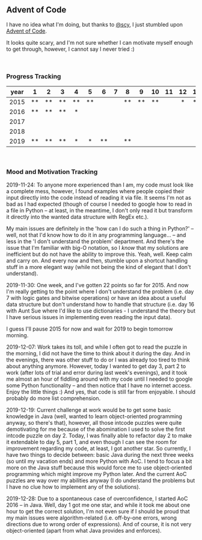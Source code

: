 ## Advent of Code
I have no idea what I'm doing, but thanks to [@scy](https://github.com/scy/advent-of-code), I just stumbled upon [Advent of Code](https://adventofcode.com/). 

It looks quite scary, and I'm not sure whether I can motivate myself enough to get through, however, I cannot say I never tried :)

 

### Progress Tracking

| year |  1 |  2 |  3 |  4 |  5 |  6 |  7 |  8 |  9 | 10 | 11 | 12 | 13 | 14 | 15 | 16 | 17 | 18 | 19 | 20 | 21 | 22 | 23 | 24 | 25 |
|:----:|:--:|:--:|:--:|:--:|:--:|:--:|:--:|:--:|:--:|:--:|:--:|:--:|:--:|:--:|:--:|:--:|:--:|:--:|:--:|:--:|:--:|:--:|:--:|:--:|:--:|
| 2015 | ** | ** | ** | ** | ** |    |    | ** | ** | ** |    | *  | ** | ** |    | *  |    |    |    | ** |    |    |    |    | *  |
| 2016 | ** | ** | ** | *  |    |    |    |    |    |    |    |    |    |    |    |    |    |    |    |    |    |    |    |    |    |
| 2017 |    |    |    |    |    |    |    |    |    |    |    |    |    |    |    |    |    |    |    |    |    |    |    |    |    |
| 2018 |    |    |    |    |    |    |    |    |    |    |    |    |    |    |    |    |    |    |    |    |    |    |    |    |    |
| 2019 | ** | ** | ** | *  | *  | ** |    | ** |    |    |    |    |    |    |    |    |    |    |    |    |    |    |    |    |    |

 

### Mood and Motivation Tracking

2019-11-24: To anyone more experienced than I am, my code must look like a complete mess, however, I found examples where people copied their input directly into the code instead of reading it via file. It seems I'm not as bad as I had expected (though of course I needed to google how to read in a file in Python – at least, in the meantime, I don't only read it but transform it directly into the wanted data structure with RegEx etc.).

My main issues are definitely in the 'how can I do such a thing in Python?' – well, not that I'd know how to do it in any programming language… – and less in the 'I don't understand the problem' department. And there's the issue that I'm familiar with big-O notation, so I *know* that my solutions are inefficient but do not have the ability to improve this. Yeah, well. Keep calm and carry on. And every now and then, stumble upon a shortcut handling stuff in a more elegant way (while not being the kind of elegant that I don't understand).


2019-11-30: One week, and I've gotten 22 points so far for 2015. And now I'm really getting to the point where I don't understand the problem (i.e. day 7 with logic gates and bitwise operations) or have an idea about a useful data structure but don't understand how to handle that structure (i.e. day 16 with Aunt Sue where I'd like to use dictionaries - I understand the theory but I have serious issues in implementing even reading the input data).

I guess I'll pause 2015 for now and wait for 2019 to begin tomorrow morning.

2019-12-07: Work takes its toll, and while I often got to read the puzzle in the morning, I did not have the time to think about it during the day. And in the evenings, there was other stuff to do or I was already too tired to think about anything anymore. However, today I wanted to get day 3, part 2 to work (after lots of trial and error during last week's evenings), and it took me almost an hour of fiddling around with my code until I needed to google some Python functionality – and then notice that I have no internet access. Enjoy the little things :) And yes, that code is still far from enjoyable. I should probably do more list comprehension.

2019-12-19: Current challenge at work would be to get some basic knowledge in Java (well, wanted to learn object-oriented programming anyway, so there's that), however, all those intcode puzzles were quite demotivating for me because of the abomination I used to solve the first intcode puzzle on day 2. Today, I was finally able to refactor day 2 to make it extendable to day 5, part 1, and even though I can see the room for improvement regarding my code, at least, I got another star. So currently, I have two things to decide between: basic Java during the next three weeks (so until my vacation ends) and more Python with AoC. I tend to focus a bit more on the Java stuff because this would force me to use object-oriented programming which might improve my Python later. And the current AoC puzzles are way over my abilities anyway (I do understand the problems but I have no clue how to implement any of the solutions).

2019-12-28: Due to a spontaneous case of overconfidence, I started AoC 2016 – in Java. Well, day 1 got me one star, and while it took me about one hour to get the correct solution, I'm not even sure if I should be proud that my main issues were algorithm-related (i.e. off-by-one errors, wrong directions due to wrong order of expressions). And of course, it is not very object-oriented (apart from what Java provides and enforces).

